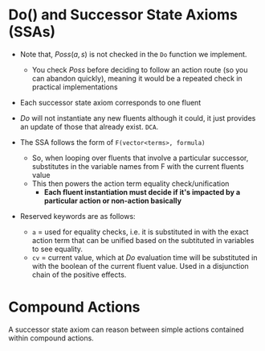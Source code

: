 # Do() and Successor State Axioms (SSAs)
- Note that, $Poss(a, s)$ is not checked in the `Do` function we implement.
	- You check $Poss$ before deciding to follow an action route (so you can abandon quickly), meaning it would be a repeated check in practical implementations
- Each successor state axiom corresponds to one fluent
- $Do$ will not instantiate any new fluents although it could, it just provides an update of those that already exist. `DCA`.

- The SSA follows the form of `F(vector<terms>, formula)`
	- So, when looping over fluents that involve a particular successor, substitutes in the variable names from F with the current fluents value
	- This then powers the action term equality check/unification
		- **Each fluent instantiation must decide if it's impacted by a particular action or non-action basically**

- Reserved keywords are as follows:
	- `a` = used for equality checks, i.e. it is substituted in with the exact action term that can be unified based on the subtituted in variables to see equality.
	- `cv` = current value, which at $Do$ evaluation time will be substituted in with the boolean of the current fluent value. 
	Used in a disjunction chain of the positive effects.

# Compound Actions

A successor state axiom can reason between simple actions contained within compound actions.
